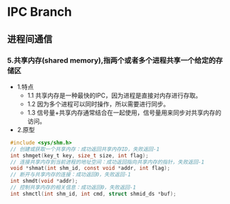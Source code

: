 # IPC Branch
## 进程间通信
### 5.共享内存(shared memory),指两个或者多个进程共享一个给定的存储区
- 1.特点
    - 1.1 共享内存是一种最快的IPC，因为进程是直接对内存进行存取。
    - 1.2 因为多个进程可以同时操作，所以需要进行同步。
    - 1.3 信号量+共享内存通常结合在一起使用，信号量用来同步对共享内存的访问。
- 2.原型
```c
 #include <sys/shm.h>
 // 创建或获取一个共享内存：成功返回共享内存ID，失败返回-1
 int shmget(key_t key, size_t size, int flag);
 // 连接共享内存到当前进程的地址空间：成功返回指向共享内存的指针，失败返回-1
 void *shmat(int shm_id, const void *addr, int flag);
 // 断开与共享内存的连接：成功返回0，失败返回-1
 int shmdt(void *addr);
 // 控制共享内存的相关信息：成功返回0，失败返回-1
 int shmctl(int shm_id, int cmd, struct shmid_ds *buf);
 ``` 
